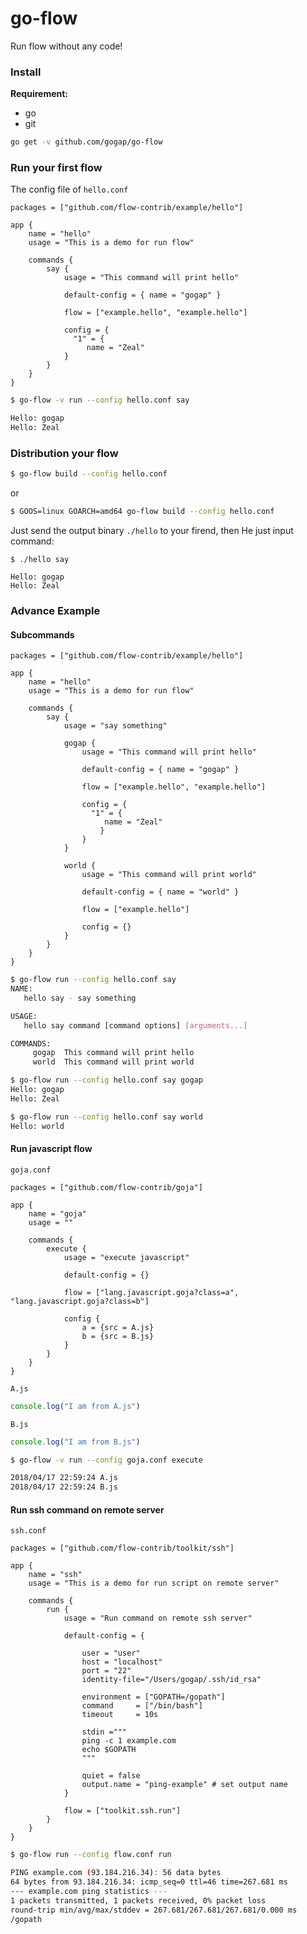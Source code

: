 go-flow
=======

Run flow without any code!


### Install

**Requirement:**

- go
- git


```bash
go get -v github.com/gogap/go-flow
```


### Run your first flow


The config file of `hello.conf`

```hocon
packages = ["github.com/flow-contrib/example/hello"]

app {
    name = "hello"
    usage = "This is a demo for run flow"

    commands {
        say {
            usage = "This command will print hello"

            default-config = { name = "gogap" }

            flow = ["example.hello", "example.hello"]
            
            config = {
              "1" = {
                 name = "Zeal"
            }
        }
    }
}
```

```bash
$ go-flow -v run --config hello.conf say

Hello: gogap
Hello: Zeal
```

### Distribution your flow

```bash
$ go-flow build --config hello.conf
```

or 

```bash
$ GOOS=linux GOARCH=amd64 go-flow build --config hello.conf
```

Just send the output binary `./hello` to your firend, then He just input command:

```
$ ./hello say

Hello: gogap
Hello: Zeal
```


### Advance Example

#### Subcommands

```
packages = ["github.com/flow-contrib/example/hello"]

app {
    name = "hello"
    usage = "This is a demo for run flow"

    commands {
        say {
            usage = "say something"

            gogap {
                usage = "This command will print hello"

                default-config = { name = "gogap" }

                flow = ["example.hello", "example.hello"]
                
                config = {
                  "1" = {
                     name = "Zeal"
                    }
                }
            }

            world {
                usage = "This command will print world"

                default-config = { name = "world" }

                flow = ["example.hello"]
                
                config = {}
            }
        }
    }
}
```

```bash
$ go-flow run --config hello.conf say
NAME:
   hello say - say something

USAGE:
   hello say command [command options] [arguments...]

COMMANDS:
     gogap  This command will print hello
     world  This command will print world
```

```bash
$ go-flow run --config hello.conf say gogap
Hello: gogap
Hello: Zeal
```

```bash
$ go-flow run --config hello.conf say world
Hello: world
```


#### Run javascript flow

`goja.conf`

```hocon
packages = ["github.com/flow-contrib/goja"]

app {
	name = "goja"
	usage = ""

	commands {
		execute {
			usage = "execute javascript"

			default-config = {}

			flow = ["lang.javascript.goja?class=a", "lang.javascript.goja?class=b"]

			config {
				a = {src = A.js}
				b = {src = B.js}
			}
		}
	}
}
```


`A.js`

```javascript
console.log("I am from A.js")
```

`B.js`

```javascript
console.log("I am from B.js")
```

```bash
$ go-flow -v run --config goja.conf execute

2018/04/17 22:59:24 A.js
2018/04/17 22:59:24 B.js
```


#### Run ssh command on remote server

`ssh.conf`

```ssh
packages = ["github.com/flow-contrib/toolkit/ssh"]

app {
    name = "ssh"
    usage = "This is a demo for run script on remote server"

    commands {
        run {
            usage = "Run command on remote ssh server"

            default-config = { 
            
                user = "user" 
                host = "localhost"
                port = "22"
                identity-file="/Users/gogap/.ssh/id_rsa"

                environment = ["GOPATH=/gopath"]
                command     = ["/bin/bash"]
                timeout     = 10s

                stdin ="""
                ping -c 1 example.com
                echo $GOPATH
                """

                quiet = false
                output.name = "ping-example" # set output name
            }

            flow = ["toolkit.ssh.run"]
        }
    }
}
```

```bash
$ go-flow run --config flow.conf run

PING example.com (93.184.216.34): 56 data bytes
64 bytes from 93.184.216.34: icmp_seq=0 ttl=46 time=267.681 ms
--- example.com ping statistics ---
1 packets transmitted, 1 packets received, 0% packet loss
round-trip min/avg/max/stddev = 267.681/267.681/267.681/0.000 ms
/gopath
```

